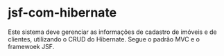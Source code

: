 # jsf-com-hibernate
Este sistema deve gerenciar as informações de cadastro de imóveis e de clientes, utilizando o CRUD do Hibernate. Segue o padrão MVC e o framewoek JSF.
